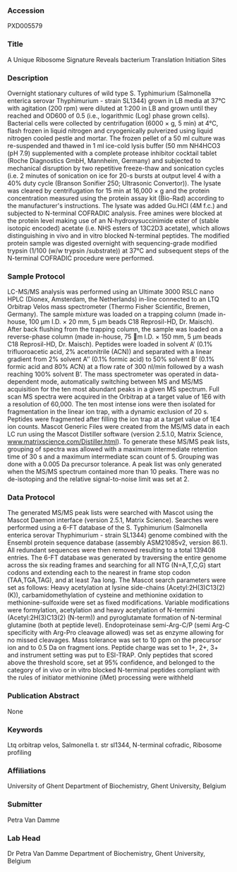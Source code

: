 ### Accession
PXD005579

### Title
A Unique Ribosome Signature Reveals bacterium Translation Initiation Sites

### Description
Overnight stationary cultures of wild type S. Typhimurium (Salmonella enterica serovar Thyphimurium - strain SL1344) grown in LB media at 37°C with agitation (200 rpm) were diluted at 1:200 in LB and grown until they reached and OD600 of 0.5 (i.e., logarithmic (Log) phase grown cells). Bacterial cells were collected by centrifugation (6000 × g, 5 min) at 4°C, flash frozen in liquid nitrogen and cryogenically pulverized using liquid nitrogen cooled pestle and mortar. The frozen pellet of a 50 ml culture was re-suspended and thawed in 1 ml ice-cold lysis buffer (50 mm NH4HCO3 (pH 7.9) supplemented with a complete protease inhibitor cocktail tablet (Roche Diagnostics GmbH, Mannheim, Germany) and subjected to mechanical disruption by two repetitive freeze-thaw and sonication cycles (i.e. 2 minutes of sonication on ice for 20-s bursts at output level 4 with a 40% duty cycle (Branson Sonifier 250; Ultrasonic Convertor)). The lysate was cleared by centrifugation for 15 min at 16,000 × g and the protein concentration measured using the protein assay kit (Bio-Rad) according to the manufacturer's instructions. The lysate was added Gu.HCl (4M f.c.) and subjected to N-terminal COFRADIC analysis. Free amines were blocked at the protein level making use of an N-hydroxysuccinimide ester of (stable isotopic encoded) acetate (i.e. NHS esters of 13C2D3 acetate), which allows distinguishing in vivo and in vitro blocked N-terminal peptides. The modified protein sample was digested overnight with sequencing-grade modified trypsin (1/100 (w/w trypsin /substrate)) at 37°C and subsequent steps of the N-terminal COFRADIC procedure were performed.

### Sample Protocol
LC-MS/MS analysis was performed using an Ultimate 3000 RSLC nano HPLC (Dionex, Amsterdam, the Netherlands) in-line connected to an LTQ Orbitrap Velos mass spectrometer (Thermo Fisher Scientific, Bremen, Germany). The sample mixture was loaded on a trapping column (made in-house, 100 µm I.D. × 20 mm, 5 µm beads C18 Reprosil-HD, Dr. Maisch). After back flushing from the trapping column, the sample was loaded on a reverse-phase column (made in-house, 75 m I.D. × 150 mm, 5 µm beads C18 Reprosil-HD, Dr. Maisch). Peptides were loaded in solvent A’ (0.1% trifluoroacetic acid, 2% acetonitrile (ACN)) and separated with a linear gradient from 2% solvent A’’ (0.1% formic acid) to 50% solvent B’ (0.1% formic acid and 80% ACN) at a flow rate of 300 nl/min followed by a wash reaching 100% solvent B’. The mass spectrometer was operated in data-dependent mode, automatically switching between MS and MS/MS acquisition for the ten most abundant peaks in a given MS spectrum. Full scan MS spectra were acquired in the Orbitrap at a target value of 1E6 with a resolution of 60,000. The ten most intense ions were then isolated for fragmentation in the linear ion trap, with a dynamic exclusion of 20 s. Peptides were fragmented after filling the ion trap at a target value of 1E4 ion counts. Mascot Generic Files were created from the MS/MS data in each LC run using the Mascot Distiller software (version 2.5.1.0, Matrix Science, www.matrixscience.com/Distiller.html). To generate these MS/MS peak lists, grouping of spectra was allowed with a maximum intermediate retention time of 30 s and a maximum intermediate scan count of 5. Grouping was done with a 0.005 Da precursor tolerance. A peak list was only generated when the MS/MS spectrum contained more than 10 peaks. There was no de-isotoping and the relative signal-to-noise limit was set at 2.

### Data Protocol
The generated MS/MS peak lists were searched with Mascot using the Mascot Daemon interface (version 2.5.1, Matrix Science). Searches were performed using a 6-FT database of the S. Typhimurium (Salmonella enterica serovar Thyphimurium - strain SL1344) genome combined with the Ensembl protein sequence database (assembly ASM21085v2, version 86.1). All redundant sequences were then removed resulting to a total 139408 entries. The 6-FT database was generated by traversing the entire genome across the six reading frames and searching for all NTG (N=A,T,C,G) start codons and extending each to the nearest in frame stop codon (TAA,TGA,TAG), and at least 7aa long.  The Mascot search parameters were set as follows: Heavy acetylation at lysine side-chains (Acetyl:2H(3)C13(2) (K)), carbamidomethylation of cysteine and methionine oxidation to methionine-sulfoxide were set as fixed modifications. Variable modifications were formylation, acetylation and heavy acetylation of N-termini (Acetyl:2H(3)C13(2) (N-term)) and pyroglutamate formation of N-terminal glutamine (both at peptide level). Endoproteinase semi-Arg-C/P (semi Arg-C specificity with Arg-Pro cleavage allowed) was set as enzyme allowing for no missed cleavages. Mass tolerance was set to 10 ppm on the precursor ion and to 0.5 Da on fragment ions. Peptide charge was set to 1+, 2+, 3+ and instrument setting was put to ESI-TRAP. Only peptides that scored above the threshold score, set at 95% confidence, and belonged to the category of in vivo or in vitro blocked N-terminal peptides compliant with the rules of initiator methionine (iMet) processing were withheld

### Publication Abstract
None

### Keywords
Ltq orbitrap velos, Salmonella t. str sl1344, N-terminal cofradic, Ribosome profiling

### Affiliations
University of Ghent
Department of Biochemistry, Ghent University, Belgium

### Submitter
Petra Van Damme

### Lab Head
Dr Petra Van Damme
Department of Biochemistry, Ghent University, Belgium


